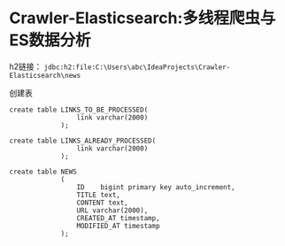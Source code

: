 # Crawler-Elasticsearch:多线程爬虫与ES数据分析
h2链接：
`jdbc:h2:file:C:\Users\abc\IdeaProjects\Crawler-Elasticsearch\news`

创建表
```
create table LINKS_TO_BE_PROCESSED(
                 link varchar(2000)
             );

create table LINKS_ALREADY_PROCESSED(
                 link varchar(2000)
             );

create table NEWS
             (
                 ID    bigint primary key auto_increment,
                 TITLE text,
                 CONTENT text,
                 URL varchar(2000),
                 CREATED_AT timestamp,
                 MODIFIED_AT timestamp
             );
```

             

